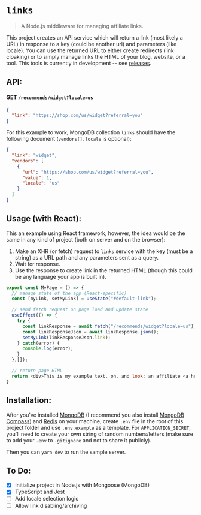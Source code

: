 # `links`

> A Node.js middleware for managing affiliate links.

This project creates an API service which will return a link (most likely a URL) in response to a key (could be another url) and parameters (like locale). You can use the returned URL to either create redirects (link cloaking) or to simply manage links the HTML of your blog, website, or a tool. This tools is currently in development -- see [releases](https://github.com/roast-cms/links/releases).

## API:

#### GET `/recommends/widget?locale=us`

```json
{
  "link": "https://shop.com/us/widget?referral=you"
}
```

For this example to work, MongoDB collection `links` should have the following document (`vendors[].locale` is optional):

```json
{
  "link": "widget",
  "vendors": [
    {
      "url": "https://shop.com/us/widget?referral=you",
      "value": 1,
      "locale": "us"
    }
  ]
}
```

## Usage (with React):

This an example using React framework, however, the idea would be the same in any kind of project (both on server and on the browser):

1. Make an XHR (or fetch) request to `links` service with the key (must be a string) as a URL path and any parameters sent as a query.
2. Wait for response.
3. Use the response to create link in the returned HTML (though this could be any language your app is built in).

```javascript
export const MyPage = () => {
  // manage state of the app (React-specific)
  const [myLink, setMyLink] = useState("#default-link");

  // send fetch request on page load and update state
  useEffect(() => {
    try {
      const linkResponse = await fetch("/recommends/widget?locale=us");
      const linkResponseJson = await linkResponse.json();
      setMyLink(linkResponseJson.link);
    } catch(error) {
      console.log(error);
    }
  },[]);

  // return page HTML
  return <div>This is my example text, oh, and look: an affiliate <a href={myLink}>link</link>!</div>
}
```

## Installation:

After you've installed [MongoDB](https://docs.mongodb.com/guides/server/install/) (I recommend you also install [MongoDB Compass](https://www.mongodb.com/products/compass)) and [Redis](https://www.javaniceday.com/post/install-and-run-redis-locally) on your machine, create `.env` file in the root of this project folder and use `.env.example` as a template. For `APPLICATION_SECRET`, you'll need to create your own string of random numbers/letters (make sure to add your `.env` to `.gitignore` and not to share it publicly).

Then you can `yarn dev` to run the sample server.

## To Do:

- [x] Initialize project in Node.js with Mongoose (MongoDB)
- [x] TypeScript and Jest
- [ ] Add locale selection logic
- [ ] Allow link disabling/archiving
